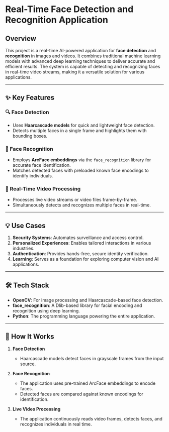 #  Real-Time Face Detection and Recognition Application

## Overview  
This project is a real-time AI-powered application for **face detection** and **recognition** in images and videos. It combines traditional machine learning models with advanced deep learning techniques to deliver accurate and efficient results. The system is capable of detecting and recognizing faces in real-time video streams, making it a versatile solution for various applications.

---

## ✨ Key Features  

### 🔍 Face Detection  
- Uses **Haarcascade models** for quick and lightweight face detection.  
- Detects multiple faces in a single frame and highlights them with bounding boxes.

### 🧠 Face Recognition  
- Employs **ArcFace embeddings** via the `face_recognition` library for accurate face identification.  
- Matches detected faces with preloaded known face encodings to identify individuals.

### 🎥 Real-Time Video Processing  
- Processes live video streams or video files frame-by-frame.  
- Simultaneously detects and recognizes multiple faces in real-time.  

---

## 💡 Use Cases  
1. **Security Systems**: Automates surveillance and access control.  
2. **Personalized Experiences**: Enables tailored interactions in various industries.  
3. **Authentication**: Provides hands-free, secure identity verification.  
4. **Learning**: Serves as a foundation for exploring computer vision and AI applications.  

---

## 🛠️ Tech Stack  
- **OpenCV**: For image processing and Haarcascade-based face detection.  
- **face_recognition**: A Dlib-based library for facial encoding and recognition using deep learning.  
- **Python**: The programming language powering the entire application.  

---

## 📂 How It Works  

1. **Face Detection**  
   - Haarcascade models detect faces in grayscale frames from the input source.  

2. **Face Recognition**  
   - The application uses pre-trained ArcFace embeddings to encode faces.  
   - Detected faces are compared against known encodings for identification.  

3. **Live Video Processing**  
   - The application continuously reads video frames, detects faces, and recognizes individuals in real time.


